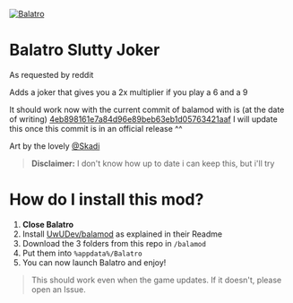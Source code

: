 [![Balatro](https://www.playbalatro.com/assets/logo2-C9SU2BrI.png)](https://www.playbalatro.com/)

# Balatro Slutty Joker

As requested by reddit

Adds a joker that gives you a 2x multiplier if you play a 6 and a 9

It should work now with the current commit of balamod with is (at the date of writing) [4eb898161e7a84d96e89beb63eb1d05763421aaf](https://github.com/UwUDev/balamod/commit/4eb898161e7a84d96e89beb63eb1d05763421aaf)
I will update this once this commit is in an official release ^^

Art by the lovely [@Skadi](https://github.com/Skadihehe)

> **Disclaimer:** I don't know how up to date i can keep this, but i'll try

# How do I install this mod?

1. **Close Balatro**
2. Install [UwUDev/balamod](https://github.com/UwUDev/balamod) as explained in their Readme
3. Download the 3 folders from this repo in `/balamod`
4. Put them into `%appdata%/Balatro`
5. You can now launch Balatro and enjoy!

> This should work even when the game updates. If it doesn't, please open an Issue.
